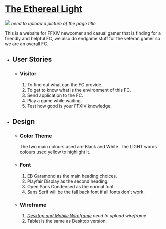 # [The Ethereal Light](url)
*![](./assets/readme/website-name.png) need to upload a picture of the page title*

This is a website for FFXIV newcomer and casual gamer that is finding for a friendly and helpful FC, 
we also do endgame stuff for the veteran gamer so we are an overall FC. 

- ## User Stories
   - ### Visitor 
      1. To find out what can the FC provide.
      2. To get to know what is the environment of this FC.
      3. Send application to the FC.
      4. Play a game while waiting.
      5. Test how good is your FFXIV knowledge.

- ## Design
   - ### Color Theme
      The two main colours used are Black and White.
      The LIGHT words colours used yellow to highlight it.
   - ### Font
      1. EB Garamond as the main heading choices.
      2. Playfair Display as the second heading.
      3. Open Sans Condensed as the normal font.
      4. Sans Serif will be the fall back font if all fonts don't work.
   - ### Wireframe
      1. *[Desktop and Mobile Wireframe](./assets/readme/wireframe.pdf) need to upload wireframe*
      2. Tablet is the same as Desktop version.

